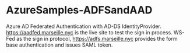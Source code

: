 # AzureSamples-ADFSandAAD
Azure AD Federated Authentication with AD-DS IdentityProvider. https://aadfed.marseille.nyc is the live site to test the
sign in process. WS-Fed as the sign in protocol, https://adfs.marseille.nyc provides the form base authentication and issues
SAML token.
